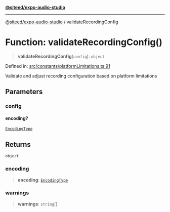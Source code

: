 [**@siteed/expo-audio-studio**](../README.md)

***

[@siteed/expo-audio-studio](../README.md) / validateRecordingConfig

# Function: validateRecordingConfig()

> **validateRecordingConfig**(`config`): `object`

Defined in: [src/constants/platformLimitations.ts:91](https://github.com/deeeed/expo-audio-stream/blob/8a303b4d96988b97604123d74daaa406d9ec517c/packages/expo-audio-studio/src/constants/platformLimitations.ts#L91)

Validate and adjust recording configuration based on platform limitations

## Parameters

### config

#### encoding?

[`EncodingType`](../type-aliases/EncodingType.md)

## Returns

`object`

### encoding

> **encoding**: [`EncodingType`](../type-aliases/EncodingType.md)

### warnings

> **warnings**: `string`[]
